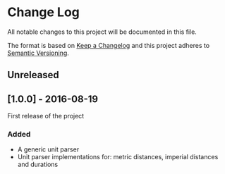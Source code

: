 # Change Log
All notable changes to this project will be documented in this file.

The format is based on [Keep a Changelog](http://keepachangelog.com/) 
and this project adheres to [Semantic Versioning](http://semver.org/).

## Unreleased


## [1.0.0] - 2016-08-19
First release of the project
### Added
- A generic unit parser
- Unit parser implementations for: metric distances, imperial distances and durations